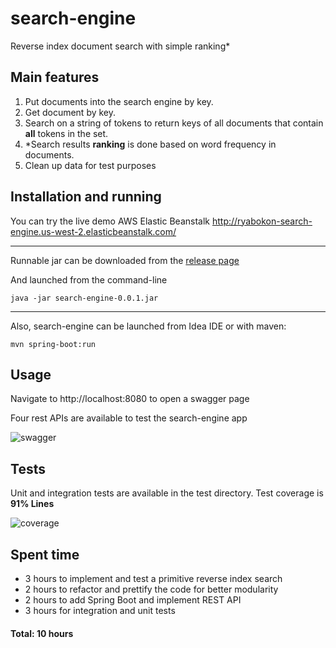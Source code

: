 # search-engine

Reverse index document search with simple ranking*

## Main features

1. Put documents into the search engine by key.
2. Get document by key.
3. Search on a string of tokens to return keys of all documents that contain **all** tokens in the set.
4. \*Search results **ranking** is done based on word frequency in documents.
5. Clean up data for test purposes


## Installation and running

You can try the live demo AWS Elastic Beanstalk http://ryabokon-search-engine.us-west-2.elasticbeanstalk.com/

---

Runnable jar can be downloaded from the [release page](https://github.com/archie-swif/search-engine/releases)

And launched from the command-line

```java -jar search-engine-0.0.1.jar```

---

Also, search-engine can be launched from Idea IDE or with maven:

```mvn spring-boot:run```

## Usage

Navigate to http://localhost:8080 to open a swagger page

Four rest APIs are available to test the search-engine app

![swagger](swagger2.png)

## Tests

Unit and integration tests are available in the test directory.
Test coverage is **91% Lines**

![coverage](coverage2.png)

## Spent time

* 3 hours to implement and test a primitive reverse index search
* 2 hours to refactor and prettify the code for better modularity
* 2 hours to add Spring Boot and implement REST API
* 3 hours for integration and unit tests

#### Total: **10 hours**

